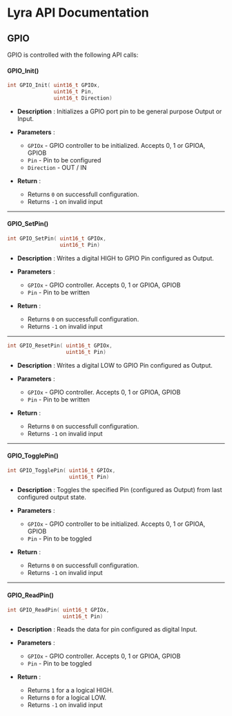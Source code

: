 # Lyra API Documentation


## GPIO

GPIO is controlled with the following API calls:

#### GPIO_Init()

```c 
int GPIO_Init( uint16_t GPIOx, 
               uint16_t Pin, 
               uint16_t Direction)
```

- **Description** : Initializes a GPIO port pin to be general purpose Output or Input.

- **Parameters** : 

    - `GPIOx` - GPIO controller to be initialized. Accepts 0, 1 or GPIOA, GPIOB
    - `Pin` - Pin to be configured
    - `Direction` - OUT / IN

- **Return** : 

    - Returns `0` on successfull configuration. 
    - Returns `-1` on invalid input 

---

#### GPIO_SetPin()

```c 
int GPIO_SetPin( uint16_t GPIOx, 
                 uint16_t Pin)
```

- **Description** : Writes a digital HIGH to GPIO Pin configured as Output.

- **Parameters** : 

    - `GPIOx` - GPIO controller. Accepts 0, 1 or GPIOA, GPIOB
    - `Pin` - Pin to be written

- **Return** : 

    - Returns `0` on successfull configuration. 
    - Returns `-1` on invalid input 

---

```c 
int GPIO_ResetPin( uint16_t GPIOx, 
                   uint16_t Pin)
```

- **Description** : Writes a digital LOW to GPIO Pin configured as Output.

- **Parameters** : 

    - `GPIOx` - GPIO controller. Accepts 0, 1 or GPIOA, GPIOB
    - `Pin` - Pin to be written

- **Return** : 

    - Returns `0` on successfull configuration. 
    - Returns `-1` on invalid input 

---

#### GPIO_TogglePin()
```c 
int GPIO_TogglePin( uint16_t GPIOx, 
                    uint16_t Pin)
```

- **Description** : Toggles the specified Pin (configured as Output) from last configured output state.

- **Parameters** : 

    - `GPIOx` - GPIO controller to be initialized. Accepts 0, 1 or GPIOA, GPIOB
    - `Pin` - Pin to be toggled

- **Return** : 

    - Returns `0` on successfull configuration. 
    - Returns `-1` on invalid input 

---

#### GPIO_ReadPin()
```c 
int GPIO_ReadPin( uint16_t GPIOx, 
                  uint16_t Pin)
```

- **Description** : Reads the data for pin configured as digital Input.

- **Parameters** : 

    - `GPIOx` - GPIO controller. Accepts 0, 1 or GPIOA, GPIOB
    - `Pin` - Pin to be toggled

- **Return** : 

    - Returns `1` for a a logical HIGH.
     - Returns `0` for a logical LOW.
    - Returns `-1` on invalid input 
